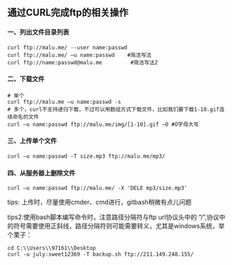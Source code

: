 ## 通过CURL完成ftp的相关操作

#### 一、列出文件目录列表

    curl ftp://malu.me/ --user name:passwd
    curl ftp://malu.me/ –u name:passwd    #简洁写法
    curl ftp://name:passwd@malu.me         #简洁写法2

#### 二、下载文件

    # 单个
    curl ftp://malu.me –u name:passwd -s
    # 多个，curl不支持递归下载，不过可以用数组方式下载文件，比如我们要下载1-10.gif连续命名的文件
    curl –u name:passwd ftp://malu.me/img/[1-10].gif –O #O字母大写

#### 三、上传单个文件

    curl –u name:passwd -T size.mp3 ftp://malu.me/mp3/

#### 四、从服务器上删除文件

    curl –u name:passwd ftp://malu.me/ -X 'DELE mp3/size.mp3'

tips: 上传时，尽量使用cmder、cmd进行，gitbash稍微有点儿问题

tips2:使用bash脚本编写命令时，注意路径分隔符与ftp url协议头中的 “/”,协议中的符号需要使用正斜线，路径分隔符则可能需要转义，尤其是windows系统，举个栗子：

    
    cd C:\\Users\\97161\\Desktop
    curl -u july:sweet12369 -T backup.sh ftp://211.149.248.155/